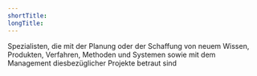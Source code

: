 ```yaml
---
shortTitle:
longTitle:
---
```


Spezialisten, die mit der Planung oder der Schaffung von neuem Wissen, Produkten, Verfahren, Methoden und Systemen sowie mit dem Management diesbezüglicher Projekte betraut sind
